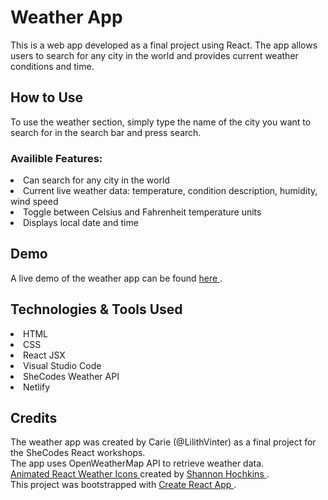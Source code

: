 <h1> Weather App </h1>
This is a web app developed as a final project using React. The app allows users to search for any city in the world and provides current weather conditions and time.

<h2>How to Use</h2>
To use the weather section, simply type the name of the city you want to search for in the search bar and press search. 

<h3>Availible Features:</h3>
<li>Can search for any city in the world </li>
<li>Current live weather data: temperature, condition description, humidity, wind speed</li>
<li>Toggle between Celsius and Fahrenheit temperature units</li>
<li>Displays local date and time </li>


<h2>Demo </h2>
A live demo of the weather app can be found <a href="https://carie-learning-to-code-3.netlify.app"> here </a>.

<h2>Technologies & Tools Used </h2>
<li>HTML</li>
<li>CSS</li>
<li>React JSX</li>
<li>Visual Studio Code</li>
<li>SheCodes Weather API</li>
<li>Netlify</li>

<h2>Credits</h2>
The weather app was created by Carie (@LilithVinter) as a final project for the SheCodes React workshops.
<br/>
The app uses <a her="https://openweathermap.org/api"> OpenWeatherMap API </a> to retrieve weather data.
<br/>
<a href="https://www.npmjs.com/package/weather-icons-animated"> Animated React Weather Icons </a> created by <a href="https://github.com/shannonhochkins/weather-icons-animated">Shannon Hochkins </a>. 
<br/>
This project was bootstrapped with <a href="https://github.com/facebook/create-react-app">Create React App </a>.

